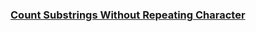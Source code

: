 ### [Count Substrings Without Repeating Character](https://leetcode.com/problems/count-substrings-without-repeating-character)

